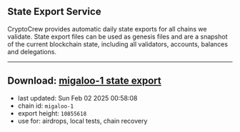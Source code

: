 ## State Export Service
CryptoCrew provides automatic daily state exports for all chains we validate. State export files can be used as genesis files and are a snapshot of the current blockchain state, including all validators, accounts, balances and delegations.

---
**Download: [migaloo-1 state export](https://dl-eu2.ccvalidators.com/SERVICE/migaloo/migaloo-1_export_10855618.json)**
---

- last updated: Sun Feb 02 2025 00:58:08
- chain id: `migaloo-1`
- export height: `10855618`
- use for: airdrops, local tests, chain recovery
